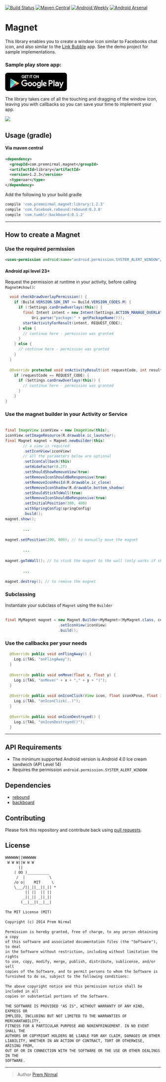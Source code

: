 [![Build Status](https://circleci.com/gh/premnirmal/Magnet.svg?style=shield)](https://circleci.com/gh/premnirmal/Magnet)
[![Maven Central](https://maven-badges.herokuapp.com/maven-central/com.premnirmal.magnet/library/badge.svg)](http://search.maven.org/#artifactdetails|com.premnirmal.magnet|library|1.2.3|)
[![Android Weekly](http://img.shields.io/badge/Android%20Weekly-%23112-2CB3E5.svg?style=flat)](http://androidweekly.net/issues/issue-112)
[![Android Arsenal](https://img.shields.io/badge/Android%20Arsenal-Magnet-brightgreen.svg?style=flat)](https://android-arsenal.com/details/1/1139)

# Magnet

This library enables you to create a window icon similar to Facebooks chat icon, and also similar to the [Link Bubble](https://play.google.com/store/apps/details?id=com.linkbubble.playstore&hl=en) app.
See the demo project for sample implementations.

### Sample play store app:

[![Google play link](google-play-badge.png)](https://play.google.com/store/apps/details?id=com.premnirmal.smoothie)

The library takes care of all the touching and dragging of the window icon, leaving you with callbacks so you can save your time to
implement your app.

![](img/magnet.gif)

## Usage (gradle)

#### Via maven central

``` xml
<dependency>
  <groupId>com.premnirmal.magnet</groupId>
  <artifactId>library</artifactId>
  <version>1.2.3</version>
  <type>aar</type>
</dependency>
```

Add the following to your build.gradle

``` groovy
compile 'com.premnirmal.magnet:library:1.2.3'
compile 'com.facebook.rebound:rebound:0.3.8'
compile 'com.tumblr:backboard:0.1.2'
```

---

## How to create a Magnet

### Use the required permission

``` xml
<uses-permission android:name="android.permission.SYSTEM_ALERT_WINDOW"/>
```

#### Android api level 23+

Request the permission at runtime in your activity, before calling `Magnet#show()`:

``` java
  void checkDrawOverlayPermission() {
    if (Build.VERSION.SDK_INT >= Build.VERSION_CODES.M) {
      if (!Settings.canDrawOverlays(this)) {
        final Intent intent = new Intent(Settings.ACTION_MANAGE_OVERLAY_PERMISSION,
            Uri.parse("package:" + getPackageName()));
        startActivityForResult(intent, REQUEST_CODE);
      } else {
        // continue here - permission was granted
      }
    } else {
      // continue here - permission was granted
    }
  }

  @Override protected void onActivityResult(int requestCode, int resultCode, Intent data) {
    if (requestCode == REQUEST_CODE) {
      if (Settings.canDrawOverlays(this)) {
        // continue here - permission was granted
      }
    }
}
```


### Use the magnet builder in your Activity or Service

``` java

final ImageView iconView = new ImageView(this);
iconView.setImageResource(R.drawable.ic_launcher);
final Magnet magnet = Magnet.newBuilder(this)
        // a view is required
        .setIconView(iconView)
        // all the parameters below are optional
        .setIconCallback(this)
        .setHideFactor(0.2f)
        .setShouldShowRemoveView(true)
        .setRemoveIconShouldBeResponsive(true)
        .setRemoveIconResId(R.drawable.ic_close)
        .setRemoveIconShadow(R.drawable.bottom_shadow)
        .setShouldStickToWall(true)
        .setRemoveIconShouldBeResponsive(true)
        .setInitialPosition(300, 400)
        .withSpringConfig(springConfig)
        .build();
magnet.show();

        ...

magnet.setPosition(200, 800); // to manually move the magnet

        ...

magnet.goToWall(); // to stick the magnet to the wall (only works if shouldStickToXWall or shouldStickToYWall is enabled)

        ...

magnet.destroy(); // to remove the magnet
```

### Subclassing

Instantiate your subclass of `Magnet` using the `Builder`

``` java

final MyMagnet magnet = new Magnet.Builder<MyMagnet>(MyMagnet.class, context)
                        .setIconView(iconView)
                        .build();
```


### Use the callbacks per your needs

``` java
  @Override public void onFlingAway() {
    Log.i(TAG, "onFlingAway");
  }

  @Override public void onMove(float x, float y) {
    Log.i(TAG, "onMove(" + x + "," + y + ")");
  }

  @Override public void onIconClick(View icon, float iconXPose, float iconYPose) {
    Log.i(TAG, "onIconClick(..)");
  }

  @Override public void onIconDestroyed() {
    Log.i(TAG, "onIconDestroyed()");
  }
```

---

## API Requirements

- The minimum supported Android version is Android 4.0 Ice cream sandwich (API Level 14)
- Requires the permission `android.permission.SYSTEM_ALERT_WINDOW`

## Dependencies

- [rebound](http://facebook.github.io/rebound)
- [backboard](https://github.com/tumblr/Backboard)

## Contributing

Please fork this repository and contribute back using [pull requests](https://github.com/premnirmal/Magnet/pulls).

## License

```
WWWWWW||WWWWWW
 W W W||W W W
      ||
    ( OO )__________
     /  |           \
    /o o|    MIT     \
    \___/||_||__||_|| *
         || ||  || ||
        _||_|| _||_||
       (__|__|(__|__|

The MIT License (MIT)

Copyright (c) 2014 Prem Nirmal

Permission is hereby granted, free of charge, to any person obtaining a copy
of this software and associated documentation files (the "Software"), to deal
in the Software without restriction, including without limitation the rights
to use, copy, modify, merge, publish, distribute, sublicense, and/or sell
copies of the Software, and to permit persons to whom the Software is
furnished to do so, subject to the following conditions:

The above copyright notice and this permission notice shall be included in all
copies or substantial portions of the Software.

THE SOFTWARE IS PROVIDED "AS IS", WITHOUT WARRANTY OF ANY KIND, EXPRESS OR
IMPLIED, INCLUDING BUT NOT LIMITED TO THE WARRANTIES OF MERCHANTABILITY,
FITNESS FOR A PARTICULAR PURPOSE AND NONINFRINGEMENT. IN NO EVENT SHALL THE
AUTHORS OR COPYRIGHT HOLDERS BE LIABLE FOR ANY CLAIM, DAMAGES OR OTHER
LIABILITY, WHETHER IN AN ACTION OF CONTRACT, TORT OR OTHERWISE, ARISING FROM,
OUT OF OR IN CONNECTION WITH THE SOFTWARE OR THE USE OR OTHER DEALINGS IN THE
SOFTWARE.
```


---

> Author
> [Prem Nirmal](http://premnirmal.me/)
